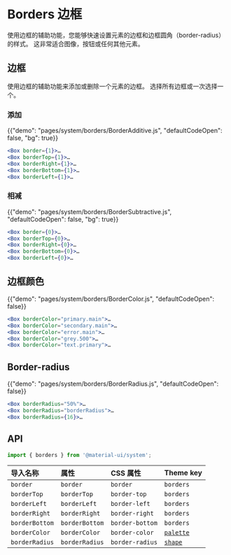 # Borders 边框

<p class="description">使用边框的辅助功能，您能够快速设置元素的边框和边框圆角（border-radius）的样式。 这非常适合图像，按钮或任何其他元素。</p>

## 边框

使用边框的辅助功能来添加或删除一个元素的边框。 选择所有边框或一次选择一个。

### 添加

{{"demo": "pages/system/borders/BorderAdditive.js", "defaultCodeOpen": false, "bg": true}}

```jsx
<Box border={1}>…
<Box borderTop={1}>…
<Box borderRight={1}>…
<Box borderBottom={1}>…
<Box borderLeft={1}>…
```

### 相减

{{"demo": "pages/system/borders/BorderSubtractive.js", "defaultCodeOpen": false, "bg": true}}

```jsx
<Box border={0}>…
<Box borderTop={0}>…
<Box borderRight={0}>…
<Box borderBottom={0}>…
<Box borderLeft={0}>…
```

## 边框颜色

{{"demo": "pages/system/borders/BorderColor.js", "defaultCodeOpen": false}}

```jsx
<Box borderColor="primary.main">…
<Box borderColor="secondary.main">…
<Box borderColor="error.main">…
<Box borderColor="grey.500">…
<Box borderColor="text.primary">…
```

## Border-radius

{{"demo": "pages/system/borders/BorderRadius.js", "defaultCodeOpen": false}}

```jsx
<Box borderRadius="50%">…
<Box borderRadius="borderRadius">…
<Box borderRadius={16}>…
```

## API

```js
import { borders } from '@material-ui/system';
```

| 导入名称           | 属性             | CSS 属性          | Theme key                                                        |
|:-------------- |:-------------- |:--------------- |:---------------------------------------------------------------- |
| `border`       | `border`       | `border`        | `borders`                                                        |
| `borderTop`    | `borderTop`    | `border-top`    | `borders`                                                        |
| `borderLeft`   | `borderLeft`   | `border-left`   | `borders`                                                        |
| `borderRight`  | `borderRight`  | `border-right`  | `borders`                                                        |
| `borderBottom` | `borderBottom` | `border-bottom` | `borders`                                                        |
| `borderColor`  | `borderColor`  | `border-color`  | [`palette`](/customization/default-theme/?expand-path=$.palette) |
| `borderRadius` | `borderRadius` | `border-radius` | [`shape`](/customization/default-theme/?expand-path=$.shape)     |